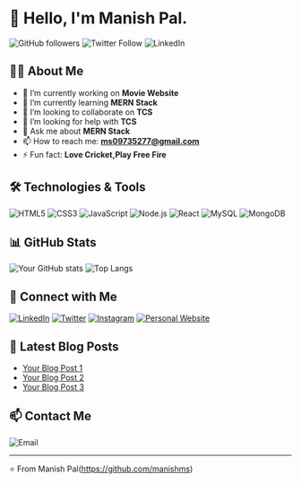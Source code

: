 # 👋 Hello, I'm Manish Pal.

![GitHub followers](https://img.shields.io/github/followers/manishms-com?style=social)
![Twitter Follow](https://img.shields.io/twitter/follow/yourusername?style=social)
![LinkedIn](https://img.shields.io/badge/LinkedIn-Connect-blue?logo=linkedin)

## 👨‍💻 About Me
- 🔭 I’m currently working on **Movie Website**
- 🌱 I’m currently learning **MERN Stack**
- 👯 I’m looking to collaborate on **TCS**
- 🤔 I’m looking for help with **TCS**
- 💬 Ask me about **MERN Stack**
- 📫 How to reach me: **ms09735277@gmail.com**
- ⚡ Fun fact: **Love Cricket,Play Free Fire**

## 🛠️ Technologies & Tools
![HTML5](https://img.shields.io/badge/html5-%23E34F26.svg?style=for-the-badge&logo=html5&logoColor=white)
![CSS3](https://img.shields.io/badge/css3-%231572B6.svg?style=for-the-badge&logo=css3&logoColor=white)
![JavaScript](https://img.shields.io/badge/javascript-%23323330.svg?style=for-the-badge&logo=javascript&logoColor=%23F7DF1E)
![Node.js](https://img.shields.io/badge/node.js-%2343853D.svg?style=for-the-badge&logo=node.js&logoColor=white)
![React](https://img.shields.io/badge/react-%2320232a.svg?style=for-the-badge&logo=react&logoColor=%2361DAFB)
![MySQL](https://img.shields.io/badge/mysql-%2300f.svg?style=for-the-badge&logo=mysql&logoColor=white)
![MongoDB](https://img.shields.io/badge/mongodb-%2347A248.svg?style=for-the-badge&logo=mongodb&logoColor=white)



## 📊 GitHub Stats
![Your GitHub stats](https://github-readme-stats.vercel.app/api?username=manishms-com&show_icons=true&theme=radical)
![Top Langs](https://github-readme-stats.vercel.app/api/top-langs/?username=manishms-com&layout=compact&theme=radical)

## 🔗 Connect with Me
[![LinkedIn](https://img.shields.io/badge/LinkedIn-Connect-blue?style=flat&logo=linkedin)](https://linkedin.com/in/yourusername)
[![Twitter](https://img.shields.io/badge/Twitter-Follow-blue?style=flat&logo=twitter)](https://twitter.com/yourusername)
[![Instagram](https://img.shields.io/badge/Instagram-Follow-red?style=flat&logo=instagram)](https://instagram.com/yourusername)
[![Personal Website](https://img.shields.io/badge/Website-Visit-orange?style=flat&logo=google-chrome)](https://yourwebsite.com)

## 📝 Latest Blog Posts
<!-- BLOG-POST-LIST:START -->
- [Your Blog Post 1](https://yourblog.com/post1)
- [Your Blog Post 2](https://yourblog.com/post2)
- [Your Blog Post 3](https://yourblog.com/post3)
<!-- BLOG-POST-LIST:END -->

## 📫 Contact Me
![Email](https://img.shields.io/badge/Email-ms09735277@gmail.com-red?style=flat&logo=gmail)

---

⭐️ From Manish Pal(https://github.com/manishms)
